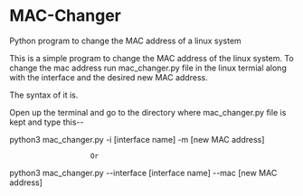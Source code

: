 # MAC-Changer

Python program to change the MAC address of a linux system

This is a simple program to change the MAC address of the linux system. To change the mac address run mac_changer.py file in the linux termial along with the interface and the desired new MAC address.

The syntax of it is.

Open up the terminal and  go to the directory where mac_changer.py file is kept and type this--
                   
  python3 mac_changer.py -i [interface name] -m [new MAC address]
                          
                        Or
  
  python3 mac_changer.py --interface [interface name] --mac [new MAC address]
  
  
